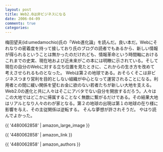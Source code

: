 ```yaml
---
layout: post
title: Web2.0は非ビジネスになる
date: 2006-04-09
comments: true
categories:
---
```



梅田望夫(id:umedamochio)氏の「Web進化論」を読んだ。良い本だ。Webにそれなりの密着度を持って接しており氏のブログの読者でもあるから、新しい情報が得られるということは無かったのだけれども、情報革命という時間軸におけるこれまでの史実、現在地および近未来がこの本には明瞭に示されている。そして現在の自分のWebに対する立ち位置を見たときに、これからの生き方を改めて考えさせられるものとなった。
Webは第２の地球である。おそらくそこは非ビジネスつまり営利を目的としない組織が中心となって運営されることになる。利用者との間に緩い関係を望むお金に欲のない若者たちが新しい大地を支える。Web2.0の進化と共に人々はそこにアバタでない自分を開放するだろう。人々はこの大地ではどこかに帰属することなく無数に繋がるだけである。その結果大地はリアルとなり人々のわが家となる。第２の地球の出現は第１の地球の在り様に影響を与え、その主従関係は逆転する。
そんな夢想が許されそうだ。
やはり読んでよかった。

{{ '4480062858' | amazon_large_image }}

{{ '4480062858' | amazon_link }}

{{ '4480062858' | amazon_authors }}
